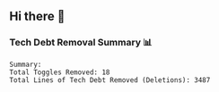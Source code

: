 ## Hi there 👋

<!--
**mohammedm-hs/mohammedm-hs** is a ✨ _special_ ✨ repository because its `README.md` (this file) appears on your GitHub profile.

Here are some ideas to get you started:

- 🔭 I’m currently working on ...
- 🌱 I’m currently learning ...
- 👯 I’m looking to collaborate on ...
- 🤔 I’m looking for help with ...
- 💬 Ask me about ...
- 📫 How to reach me: ...
- 😄 Pronouns: ...
- ⚡ Fun fact: ...
-->


### Tech Debt Removal Summary 📊
```
Summary:
Total Toggles Removed: 18
Total Lines of Tech Debt Removed (Deletions): 3487
```